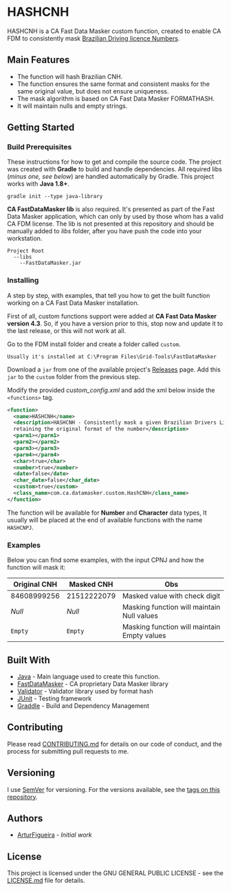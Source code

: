 # HASHCNH
HASHCNH is a CA Fast Data Masker custom function, created to enable CA FDM to consistently mask [Brazilian Driving licence Numbers](https://en.wikipedia.org/wiki/Driving_licence_in_Brazil).

## Main Features

* The function will hash Brazilian CNH.
* The function ensures the same format and consistent masks for the same original value, but does not ensure uniqueness.
* The mask algorithm is based on CA Fast Data Masker FORMATHASH.
* It will maintain nulls and empty strings.

## Getting Started

### Build Prerequisites

These instructions for how to get and compile the source code. The project was created with **Gradle** to build and handle dependencies. All required libs (*minus one, see below*) are handled automatically by Gradle. This project works with **Java 1.8+**.

```
gradle init --type java-library
```

**CA FastDataMasker lib** is also required. It's presented as part of the Fast Data Masker application, which can only by used by those whom has a valid CA FDM license. The lib is not presented at this repository and should be manually added to *libs* folder, after you have push the code into your workstation.

```
Project Root
  --libs
    --FastDataMasker.jar
```

### Installing

A step by step, with examples, that tell you how to get the built function working on a CA Fast Data Masker installation.

First of all, custom functions support were added at **CA Fast Data Masker version 4.3**. So, if you have a version prior to this, stop now and update it to the last release, or this will not work at all.

Go to the FDM install folder and create a folder called `custom`.
```
Usually it's installed at C:\Program Files\Grid-Tools\FastDataMasker
```

Download a `jar` from one of the available project's [Releases](https://github.com/arturfigueira/HASHCNH/releases) page. Add this `jar` to the `custom` folder from the previous step.

Modify the provided *custom_config.xml* and add the xml below inside the `<functions>` tag.

```xml
<function>
  <name>HASHCNH</name>
  <description>HASHCNH - Consistently mask a given Brazilian Drivers License Numbers, 
  retaining the original format of the number</description>
  <parm1></parm1>
  <parm2></parm2>
  <parm3></parm3>
  <parm4></parm4>
  <char>true</char>
  <number>true</number>
  <date>false</date>
  <char_date>false</char_date>
  <custom>true</custom>
  <class_name>com.ca.datamasker.custom.HashCNH</class_name>
</function>
```

The function will be available for **Number** and **Character** data types, It usually will be placed at the end of available functions with the name `HASHCNPJ`.


### Examples

Below you can find some examples, with the input CPNJ and how the function will mask it:

| Original CNH      | Masked CNH      | Obs                                                 |
| ----------------- |-----------------| ----------------------------------------------------|
| 84608999256       | 21512222079     | Masked value with check digit                       |
| *Null*            | *Null*          | Masking function will maintain Null values          |
| `Empty`           | `Empty`         | Masking function will maintain Empty values         |


## Built With

* [Java](https://www.oracle.com/technetwork/java/index.html) - Main language used to create this function.
* [FastDataMasker](https://docops.ca.com/ca-test-data-manager) - CA proprietary Data Masker library
* [Validator](https://commons.apache.org/proper/commons-validator/) - Validator library used by format hash
* [JUnit](https://junit.org/junit4/) - Testing framework
* [Graddle](https://gradle.org/) - Build and Dependency Management

## Contributing

Please read [CONTRIBUTING.md]([CONTRIBUTING.md]) for details on our code of conduct, and the process for submitting pull requests to me.

## Versioning

I use [SemVer](http://semver.org/) for versioning. For the versions available, see the [tags on this repository](https://github.com/arturfigueira/HASHCNPJ/tags).

## Authors

*  [ArturFigueira](https://github.com/arturfigueira) - *Initial work*

## License

This project is licensed under the GNU GENERAL PUBLIC LICENSE - see the [LICENSE.md](LICENSE.md) file for details.

